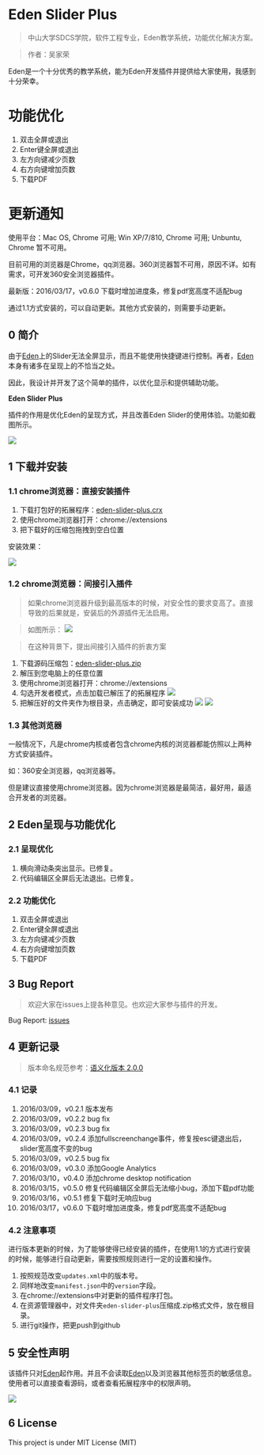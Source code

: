 # Eden Slider Plus

> 中山大学SDCS学院，软件工程专业，Eden教学系统，功能优化解决方案。

> 作者：吴家荣

Eden是一个十分优秀的教学系统，能为Eden开发插件并提供给大家使用，我感到十分荣幸。

# 功能优化

1. 双击全屏或退出
2. Enter键全屏或退出
3. 左方向键减少页数
4. 右方向键增加页数
5. 下载PDF

# 更新通知

使用平台：Mac OS, Chrome 可用; Win XP/7/810, Chrome 可用; Unbuntu, Chrome 暂不可用。

目前可用的浏览器是Chrome，qq浏览器。360浏览器暂不可用，原因不详。如有需求，可开发360安全浏览器插件。

最新版：2016/03/17，v0.6.0 下载时增加进度条，修复pdf宽高度不适配bug

通过1.1方式安装的，可以自动更新。其他方式安装的，则需要手动更新。

## 0 简介

由于[Eden](http://eden.sysu.edu.cn/)上的Slider无法全屏显示，而且不能使用快捷键进行控制。再者，[Eden](http://eden.sysu.edu.cn/)本身有诸多在呈现上的不恰当之处。

因此，我设计并开发了这个简单的插件，以优化显示和提供辅助功能。

**Eden Slider Plus**

插件的作用是优化Eden的呈现方式，并且改善Eden Slider的使用体验。功能如截图所示。

![](http://ww3.sinaimg.cn/large/ed796d65jw1f1q2sf4kowj209709ugme.jpg)

## 1 下载并安装

### 1.1 chrome浏览器：直接安装插件

1. 下载打包好的拓展程序：[eden-slider-plus.crx](https://github.com/wujr5/eden-slider-plus/raw/master/eden-slider-plus.crx)
2. 使用chrome浏览器打开：chrome://extensions
3. 把下载好的压缩包拖拽到空白位置

安装效果：

![](http://ww4.sinaimg.cn/large/ed796d65jw1f1q2w0w4c3j217y08ejsi.jpg)

### 1.2 chrome浏览器：间接引入插件

> 如果chrome浏览器升级到最高版本的时候，对安全性的要求变高了。直接导致的后果就是，安装后的外源插件无法启用。

> 如图所示：
> ![](http://ww3.sinaimg.cn/large/ed796d65jw1f1q2tbvkbzj20wc06v75r.jpg)

> 在这种背景下，提出间接引入插件的折衷方案

1. 下载源码压缩包：[eden-slider-plus.zip](https://github.com/wujr5/eden-slider-plus/raw/master/eden-slider-plus.zip)
2. 解压到您电脑上的任意位置
3. 使用chrome浏览器打开：chrome://extensions
4. 勾选开发者模式，点击加载已解压了的拓展程序
	![](http://ww3.sinaimg.cn/large/ed796d65jw1f1q39c1gbwj20vy04vjs9.jpg)
5. 把解压好的文件夹作为根目录，点击确定，即可安装成功
	![](http://ww4.sinaimg.cn/large/ed796d65jw1f1q2r3vqrhj20g90nkgo7.jpg)
	![](http://ww3.sinaimg.cn/large/ed796d65jw1f1q2rq1a72j20vy07omyq.jpg)

### 1.3 其他浏览器

一般情况下，凡是chrome内核或者包含chrome内核的浏览器都能仿照以上两种方式安装插件。

如：360安全浏览器，qq浏览器等。

但是建议直接使用chrome浏览器。因为chrome浏览器是最简洁，最好用，最适合开发者的浏览器。

## 2 Eden呈现与功能优化

### 2.1 呈现优化

1. 横向滑动条突出显示。已修复。
2. 代码编辑区全屏后无法退出。已修复。

### 2.2 功能优化

1. 双击全屏或退出
2. Enter键全屏或退出
3. 左方向键减少页数
4. 右方向键增加页数
5. 下载PDF

## 3 Bug Report

> 欢迎大家在issues上提各种意见。也欢迎大家参与插件的开发。

Bug Report: [issues](https://github.com/wujr5/eden-slider-plus/issues)

## 4 更新记录

> 版本命名规范参考：[语义化版本 2.0.0](http://semver.org/lang/zh-CN/)

### 4.1 记录

1. 2016/03/09，v0.2.1 版本发布
2. 2016/03/09，v0.2.2 bug fix
3. 2016/03/09，v0.2.3 bug fix
4. 2016/03/09，v0.2.4 添加fullscreenchange事件，修复按esc键退出后，slider宽高度不变的bug
5. 2016/03/09，v0.2.5 bug fix
6. 2016/03/09，v0.3.0 添加Google Analytics
7. 2016/03/10，v0.4.0 添加chrome desktop notification
8. 2016/03/15，v0.5.0 修复代码编辑区全屏后无法缩小bug，添加下载pdf功能
9. 2016/03/16，v0.5.1 修复下载时无响应bug
10. 2016/03/17，v0.6.0 下载时增加进度条，修复pdf宽高度不适配bug

### 4.2 注意事项

进行版本更新的时候，为了能够使得已经安装的插件，在使用1.1的方式进行安装的时候，能够进行自动更新，需要按照规则进行一定的设置和操作。

1. 按照规范改变`updates.xml`中的版本号。
2. 同样地改变`manifest.json`中的`version`字段。
3. 在chrome://extensions中对更新的插件程序打包。
4. 在资源管理器中，对文件夹`eden-slider-plus`压缩成.zip格式文件，放在根目录。
5. 进行git操作，把更push到github

## 5 安全性声明

该插件只对[Eden](http://eden.sysu.edu.cn/)起作用。并且不会读取[Eden](http://eden.sysu.edu.cn/)以及浏览器其他标签页的敏感信息。使用者可以直接查看源码，或者查看拓展程序中的权限声明。

![](http://ww1.sinaimg.cn/large/ed796d65jw1f1q36zz2yvj20tm0m7n1p.jpg)

## 6 License

This project is under MIT License (MIT)
